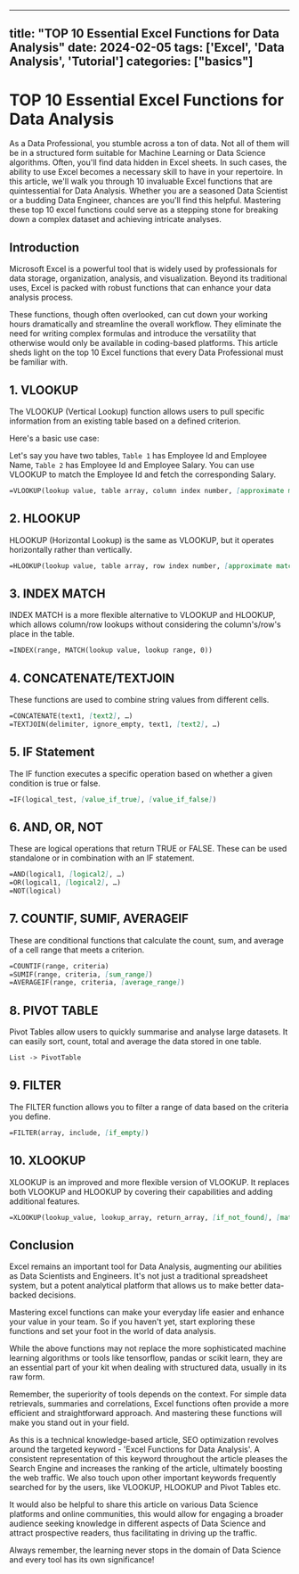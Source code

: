 
---
title: "TOP 10 Essential Excel Functions for Data Analysis"
date: 2024-02-05
tags: ['Excel', 'Data Analysis', 'Tutorial']
categories: ["basics"]
---


# TOP 10 Essential Excel Functions for Data Analysis

As a Data Professional, you stumble across a ton of data. Not all of them will be in a structured form suitable for Machine Learning or Data Science algorithms. Often, you'll find data hidden in Excel sheets. In such cases, the ability to use Excel becomes a necessary skill to have in your repertoire. In this article, we'll walk you through 10 invaluable Excel functions that are quintessential for Data Analysis. Whether you are a seasoned Data Scientist or a budding Data Engineer, chances are you'll find this helpful. Mastering these top 10 excel functions could serve as a stepping stone for breaking down a complex dataset and achieving intricate analyses.

## Introduction

Microsoft Excel is a powerful tool that is widely used by professionals for data storage, organization, analysis, and visualization. Beyond its traditional uses, Excel is packed with robust functions that can enhance your data analysis process.

These functions, though often overlooked, can cut down your working hours dramatically and streamline the overall workflow. They eliminate the need for writing complex formulas and introduce the versatility that otherwise would only be available in coding-based platforms. This article sheds light on the top 10 Excel functions that every Data Professional must be familiar with.

## 1. VLOOKUP

The VLOOKUP (Vertical Lookup) function allows users to pull specific information from an existing table based on a defined criterion.

Here's a basic use case:

Let's say you have two tables, `Table 1` has Employee Id and Employee Name, `Table 2` has Employee Id and Employee Salary. You can use VLOOKUP to match the Employee Id and fetch the corresponding Salary.

```markdown
=VLOOKUP(lookup value, table array, column index number, [approximate match])
```

## 2. HLOOKUP

HLOOKUP (Horizontal Lookup) is the same as VLOOKUP, but it operates horizontally rather than vertically.

```markdown
=HLOOKUP(lookup value, table array, row index number, [approximate match])
```

## 3. INDEX MATCH

INDEX MATCH is a more flexible alternative to VLOOKUP and HLOOKUP, which allows column/row lookups without considering the column's/row's place in the table.

```markdown
=INDEX(range, MATCH(lookup value, lookup range, 0))
```

## 4. CONCATENATE/TEXTJOIN

These functions are used to combine string values from different cells.

```markdown
=CONCATENATE(text1, [text2], …)
=TEXTJOIN(delimiter, ignore_empty, text1, [text2], …)
```

## 5. IF Statement

The IF function executes a specific operation based on whether a given condition is true or false.

```markdown
=IF(logical_test, [value_if_true], [value_if_false])
```

## 6. AND, OR, NOT

These are logical operations that return TRUE or FALSE. These can be used standalone or in combination with an IF statement.

```markdown
=AND(logical1, [logical2], …)
=OR(logical1, [logical2], …)
=NOT(logical)
```

## 7. COUNTIF, SUMIF, AVERAGEIF

These are conditional functions that calculate the count, sum, and average of a cell range that meets a criterion.

```markdown
=COUNTIF(range, criteria)
=SUMIF(range, criteria, [sum_range])
=AVERAGEIF(range, criteria, [average_range])
```

## 8. PIVOT TABLE

Pivot Tables allow users to quickly summarise and analyse large datasets. It can easily sort, count, total and average the data stored in one table.

```markdown
List -> PivotTable
```

## 9. FILTER

The FILTER function allows you to filter a range of data based on the criteria you define.

```markdown
=FILTER(array, include, [if_empty])
```

## 10. XLOOKUP

XLOOKUP is an improved and more flexible version of VLOOKUP. It replaces both VLOOKUP and HLOOKUP by covering their capabilities and adding additional features.

```markdown
=XLOOKUP(lookup_value, lookup_array, return_array, [if_not_found], [match_mode], [search_mode])
```

## Conclusion

Excel remains an important tool for Data Analysis, augmenting our abilities as Data Scientists and Engineers. It's not just a traditional spreadsheet system, but a potent analytical platform that allows us to make better data-backed decisions.

Mastering excel functions can make your everyday life easier and enhance your value in your team. So if you haven't yet, start exploring these functions and set your foot in the world of data analysis.
   
While the above functions may not replace the more sophisticated machine learning algorithms or tools like tensorflow, pandas or scikit learn, they are an essential part of your kit when dealing with structured data, usually in its raw form.
   
Remember, the superiority of tools depends on the context. For simple data retrievals, summaries and correlations, Excel functions often provide a more efficient and straightforward approach. And mastering these functions will make you stand out in your field.

As this is a technical knowledge-based article, SEO optimization revolves around the targeted keyword - 'Excel Functions for Data Analysis'. A consistent representation of this keyword throughout the article pleases the Search Engine and increases the ranking of the article, ultimately boosting the web traffic. We also touch upon other important keywords frequently searched for by the users, like VLOOKUP, HLOOKUP and Pivot Tables etc.

It would also be helpful to share this article on various Data Science platforms and online communities, this would allow for engaging a broader audience seeking knowledge in different aspects of Data Science and attract prospective readers, thus facilitating in driving up the traffic. 

Always remember, the learning never stops in the domain of Data Science and every tool has its own significance!